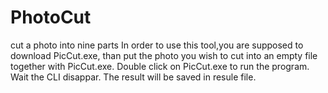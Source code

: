 # PhotoCut
cut a photo into nine parts
In order to use this tool,you are supposed to download PicCut.exe,
than put the photo you wish to cut into an empty file together with PicCut.exe.
Double click on PicCut.exe to run the program.
Wait the CLI disappar.
The result will be saved in resule file.
